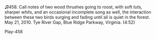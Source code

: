♫458. Call notes of two wood thrushes going to roost, with soft *tut*s,
sharper *whit*s, and an occasional incomplete song as well, the
interaction between these two birds surging and fading until all is
quiet in the forest. May 21, 2010. Tye River Gap, Blue Ridge Parkway,
Virginia. (4:52)

Play-458
